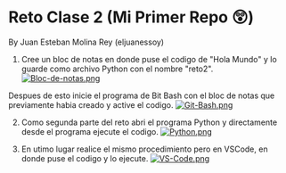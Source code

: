# Reto Clase 2 (Mi Primer Repo 😲)
By Juan Esteban Molina Rey (eljuanessoy)

1. Cree un bloc de notas en donde puse el codigo de "Hola Mundo" y lo guarde como archivo Python con el nombre "reto2".
[![Bloc-de-notas.png](https://i.postimg.cc/F1XftHPR/Bloc-de-notas.png)](https://postimg.cc/zHpDK8YZ)

Despues de esto inicie el programa de Bit Bash con el bloc de notas que previamente habia creado y active el codigo.
[![Git-Bash.png](https://i.postimg.cc/0N4pNmZX/Git-Bash.png)](https://postimg.cc/zLnLtysT)

2. Como segunda parte del reto abri el programa Python y directamente desde el programa ejecute el codigo.
[![Python.png](https://i.postimg.cc/6pdSnWFh/Python.png)](https://postimg.cc/mPg8GsLc)

3. En utimo lugar realice el mismo procedimiento pero en VSCode, en donde puse el codigo y lo ejecute.
[![VS-Code.png](https://i.postimg.cc/4yQPnyYK/VS-Code.png)](https://postimg.cc/hQhT5Sbg)

